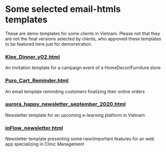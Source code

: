 # Some selected email-htmls templates
These are demo templates for some clients in Vietnam. Please not that they are not the final versions selected by clients, who approved these templates to be featured here just for demonstration.

### [Klee_Dinner_v02.html](https://github.com/tungtzet/email-htmls/blob/master/Klee_Dinner_v02.html)
An invitation template for a campaign event of a HomeDecor/Furniture store

### [Puro_Cart_Reminder.html](https://github.com/tungtzet/email-htmls/blob/master/Puro_Cart_Reminder.html)
An email template reminding customers finalizing their online orders

### [aurora_happy_newsletter_september_2020.html](https://github.com/tungtzet/email-htmls/blob/master/aurora_happy_newsletter_september_2020.html)
Newsletter template for an upcoming e-learning platform in Vietnam

### [inFlow_newsletter.html](https://github.com/tungtzet/email-htmls/blob/master/inFlow_newsletter.html)
Newsletter template presenting some new/important features for an web app specializing in Clinic Management
